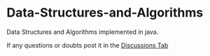 # Data-Structures-and-Algorithms
Data Structures and Algorithms implemented in java. 

If any questions or doubts post it in the [Discussions Tab](https://github.com/bharathikannann/Data-Structures-and-Algorithms/discussions/1)
